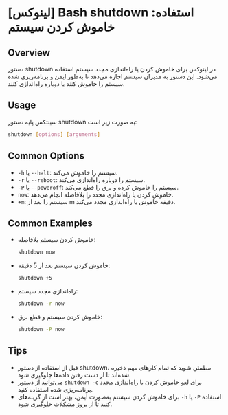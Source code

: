 # [لینوکس] Bash shutdown استفاده: خاموش کردن سیستم

## Overview
دستور shutdown در لینوکس برای خاموش کردن یا راه‌اندازی مجدد سیستم استفاده می‌شود. این دستور به مدیران سیستم اجازه می‌دهد تا به‌طور ایمن و برنامه‌ریزی شده سیستم را خاموش کنند یا دوباره راه‌اندازی کنند.

## Usage
سینتکس پایه دستور shutdown به صورت زیر است:

```bash
shutdown [options] [arguments]
```

## Common Options
- `-h` یا `--halt`: سیستم را خاموش می‌کند.
- `-r` یا `--reboot`: سیستم را دوباره راه‌اندازی می‌کند.
- `-P` یا `--poweroff`: سیستم را خاموش کرده و برق را قطع می‌کند.
- `now`: خاموش کردن یا راه‌اندازی مجدد را بلافاصله انجام می‌دهد.
- `+m`: سیستم را بعد از m دقیقه خاموش یا راه‌اندازی مجدد می‌کند.

## Common Examples
- خاموش کردن سیستم بلافاصله:
  ```bash
  shutdown now
  ```

- خاموش کردن سیستم بعد از 5 دقیقه:
  ```bash
  shutdown +5
  ```

- راه‌اندازی مجدد سیستم:
  ```bash
  shutdown -r now
  ```

- خاموش کردن سیستم و قطع برق:
  ```bash
  shutdown -P now
  ```

## Tips
- قبل از استفاده از دستور shutdown، مطمئن شوید که تمام کارهای مهم ذخیره شده‌اند تا از دست رفتن داده‌ها جلوگیری شود.
- می‌توانید از دستور `shutdown -c` برای لغو خاموش کردن یا راه‌اندازی مجدد برنامه‌ریزی شده استفاده کنید.
- برای خاموش کردن سیستم به‌صورت ایمن، بهتر است از گزینه‌های `-h` یا `-P` استفاده کنید تا از بروز مشکلات جلوگیری شود.